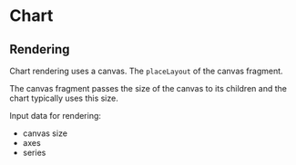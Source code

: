 # Chart

## Rendering

Chart rendering uses a canvas. The `placeLayout` of the canvas fragment.

The canvas fragment passes the size of the canvas to its children and the chart typically uses this size.

Input data for rendering:

- canvas size
- axes
- series

